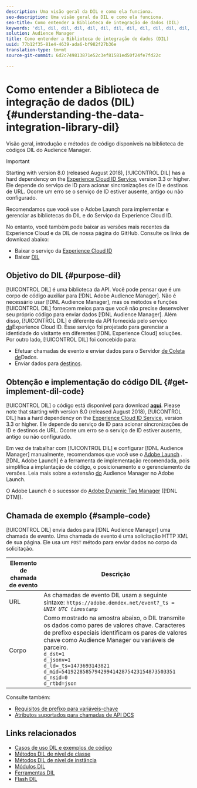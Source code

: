 ```yaml
---
description: Uma visão geral da DIL e como ela funciona.
seo-description: Uma visão geral da DIL e como ela funciona.
seo-title: Como entender a Biblioteca de integração de dados (DIL)
keywords: 'dil, dil, dil, dil, dil, dil, dil, dil, dil, dil, dil, dil, dil, dil, dil, dil, dil, dil, dil, dil, dil, dil, dil, dil, dil, dil, dil, dil, dil, dil, dil, dil, dil, l, '
solution: Audience Manager
title: Como entender a Biblioteca de integração de dados (DIL)
uuid: 77b12f35-81e4-4639-ada6-bf982f27b36e
translation-type: tm+mt
source-git-commit: 6d2c749813871e52c3ef81581ed50f24fe7fd22c

---
```



# Como entender a Biblioteca de integração de dados (DIL){#understanding-the-data-integration-library-dil}

Visão geral, introdução e métodos de código disponíveis na biblioteca de códigos DIL do Audience Manager.

>[!IMPORTANT]
>
>Starting with version 8.0 (released August 2018), [!UICONTROL DIL] has a hard dependency on the [Experience Cloud ID Service](https://marketing.adobe.com/resources/help/en_US/mcvid/), version 3.3 or higher. Ele depende do serviço de ID para acionar sincronizações de ID e destinos de URL. Ocorre um erro se o serviço de ID estiver ausente, antigo ou não configurado.
>
>Recomendamos que você use o Adobe Launch para implementar e gerenciar as bibliotecas do DIL e do Serviço da Experience Cloud ID.

No entanto, você também pode baixar as versões mais recentes da Experience Cloud e da DIL de nossa página do GitHub. Consulte os links de download abaixo:

* Baixar o serviço da [Experience Cloud ID](https://github.com/Adobe-Marketing-Cloud/id-service/releases)
* Baixar [DIL](https://github.com/Adobe-Marketing-Cloud/dil/releases)

## Objetivo do DIL {#purpose-dil}

[!UICONTROL DIL] é uma biblioteca da API. Você pode pensar que é um corpo de código auxiliar para [!DNL Adobe Audience Manager]. Não é necessário usar [!DNL Audience Manager], mas os métodos e funções [!UICONTROL DIL] fornecem meios para que você não precise desenvolver seu próprio código para enviar dados [!DNL Audience Manager]. Além disso, [!UICONTROL DIL] é diferente da API fornecida pelo serviço [da](https://marketing.adobe.com/resources/help/en_US/mcvid/)Experience Cloud ID. Esse serviço foi projetado para gerenciar a identidade do visitante em diferentes [!DNL Experience Cloud] soluções. Por outro lado, [!UICONTROL DIL] foi concebido para:

* Efetuar chamadas de evento e enviar dados para o Servidor [de Coleta de](../reference/system-components/components-data-collection.md)Dados.
* Enviar dados para [destinos](../features/destinations/destinations.md).

## Obtenção e implementação do código DIL {#get-implement-dil-code}

[!UICONTROL DIL] o código está disponível para download **[aqui](https://github.com/Adobe-Marketing-Cloud/dil/releases)**. Please note that starting with version 8.0 (released August 2018), [!UICONTROL DIL] has a hard dependency on the [Experience Cloud ID Service](https://marketing.adobe.com/resources/help/en_US/mcvid/), version 3.3 or higher. Ele depende do serviço de ID para acionar sincronizações de ID e destinos de URL. Ocorre um erro se o serviço de ID estiver ausente, antigo ou não configurado.

Em vez de trabalhar com [!UICONTROL DIL] e configurar [!DNL Audience Manager] manualmente, recomendamos que você use o [Adobe Launch](https://docs.adobelaunch.com/) . [!DNL Adobe Launch] é a ferramenta de implementação recomendada, pois simplifica a implantação de código, o posicionamento e o gerenciamento de versões. Leia mais sobre a extensão [do](https://docs.adobelaunch.com/extension-reference/web/adobe-audience-manager-extension) Audience Manager no Adobe Launch.

O Adobe Launch é o sucessor do [Adobe Dynamic Tag Manager](https://marketing.adobe.com/resources/help/en_US/dtm/c_overview.html) ([!DNL DTM]).

## Chamada de exemplo {#sample-code}

[!UICONTROL DIL] envia dados para [!DNL Audience Manager] uma chamada de evento. Uma chamada de evento é uma solicitação HTTP XML de sua página. Ele usa um `POST` método para enviar dados no corpo da solicitação.

| Elemento de chamada de evento | Descrição |
|--- |--- |
| URL | As chamadas de evento DIL usam a seguinte sintaxe: `https://adobe.demdex.net/event?_ts =` *`UNIX UTC timestamp`* |
| Corpo | Como mostrado na amostra abaixo, o DIL transmite os dados como pares de valores chave. Caracteres de prefixo especiais identificam os pares de valores chave como Audience Manager ou variáveis de parceiro.<br>`d_dst=1`<br>`d_jsonv=1`<br>`d_ld=_ts=1473693143821`<br>`d_mid=54192285857942994142875423154873503351`<br>`d_nsid=0`<br>`d_rtbd=json`<br> |

Consulte também:
* [Requisitos de prefixo para variáveis-chave](../features/traits/trait-variable-prefixes.md)
* [Atributos suportados para chamadas de API DCS](../api/dcs-intro/dcs-api-reference/dcs-keys.md)

## Links relacionados

* [Casos de uso DIL e exemplos de código](/help/using/dil/dil-use-cases.md)
* [Métodos DIL de nível de classe](/help/using/dil/dil-class-overview/dil-start.md)
* [Métodos DIL de nível de instância](/help/using/dil/dil-instance-methods.md)
* [Módulos DIL](/help/using/dil/dil-modules.md)
* [Ferramentas DIL](/help/using/dil/dil-tools.md)
* [Flash DIL](/help/using/dil/dil-flash.md)
